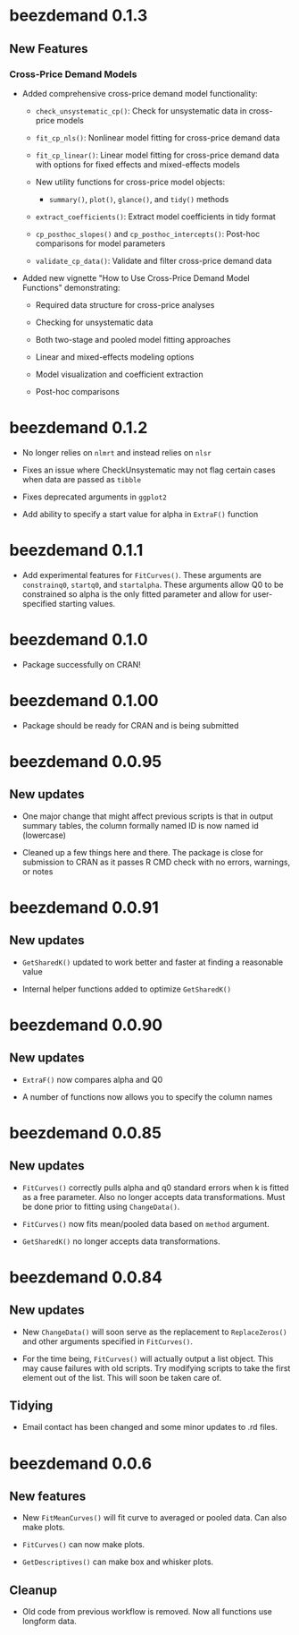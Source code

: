 # beezdemand 0.1.3

## New Features

### Cross-Price Demand Models

* Added comprehensive cross-price demand model functionality:

  * `check_unsystematic_cp()`: Check for unsystematic data in cross-price models

  * `fit_cp_nls()`: Nonlinear model fitting for cross-price demand data

  * `fit_cp_linear()`: Linear model fitting for cross-price demand data with options for fixed effects and mixed-effects models

  * New utility functions for cross-price model objects:

    * `summary()`, `plot()`, `glance()`, and `tidy()` methods

  * `extract_coefficients()`: Extract model coefficients in tidy format

  * `cp_posthoc_slopes()` and `cp_posthoc_intercepts()`: Post-hoc comparisons for model parameters

  * `validate_cp_data()`: Validate and filter cross-price demand data

* Added new vignette "How to Use Cross-Price Demand Model Functions" demonstrating:

  * Required data structure for cross-price analyses

  * Checking for unsystematic data

  * Both two-stage and pooled model fitting approaches

  * Linear and mixed-effects modeling options

  * Model visualization and coefficient extraction

  * Post-hoc comparisons

# beezdemand 0.1.2

* No longer relies on `nlmrt` and instead relies on `nlsr`

* Fixes an issue where CheckUnsystematic may not flag certain cases when data are passed as `tibble`

* Fixes deprecated arguments in `ggplot2`

* Add ability to specify a start value for alpha in `ExtraF()` function

# beezdemand 0.1.1

* Add experimental features for `FitCurves()`. These arguments are `constrainq0`, `startq0`, and `startalpha`. These arguments allow Q0 to be constrained so alpha is the only fitted parameter and allow for user-specified starting values.

# beezdemand 0.1.0

* Package successfully on CRAN!

# beezdemand 0.1.00

* Package should be ready for CRAN and is being submitted

# beezdemand 0.0.95

## New updates

* One major change that might affect previous scripts is that in output summary tables, the column formally named ID is now named id (lowercase)

* Cleaned up a few things here and there. The package is close for submission to CRAN as it passes R CMD check with no errors, warnings, or notes

# beezdemand 0.0.91

## New updates

* `GetSharedK()` updated to work better and faster at finding a reasonable value

* Internal helper functions added to optimize `GetSharedK()`

# beezdemand 0.0.90

## New updates

* `ExtraF()` now compares alpha and Q0

* A number of functions now allows you to specify the column names

# beezdemand 0.0.85

## New updates

* `FitCurves()` correctly pulls alpha and q0 standard errors when k is fitted as a free parameter. Also no longer accepts data transformations. Must be done prior to fitting using `ChangeData()`.

* `FitCurves()` now fits mean/pooled data based on `method` argument.

* `GetSharedK()` no longer accepts data transformations.

# beezdemand 0.0.84

## New updates

* New `ChangeData()` will soon serve as the replacement to
  `ReplaceZeros()` and other arguments specified in `FitCurves()`.

* For the time being, `FitCurves()` will actually output a list
  object. This may cause failures with old scripts. Try modifying
  scripts to take the first element out of the list. This will soon be
  taken care of.

## Tidying

* Email contact has been changed and some minor updates to .rd files.

# beezdemand 0.0.6

## New features

* New `FitMeanCurves()` will fit curve to averaged or pooled
  data. Can also make plots.

* `FitCurves()` can now make plots.

* `GetDescriptives()` can make box and whisker plots.

## Cleanup

* Old code from previous workflow is removed. Now all functions use
  longform data.
